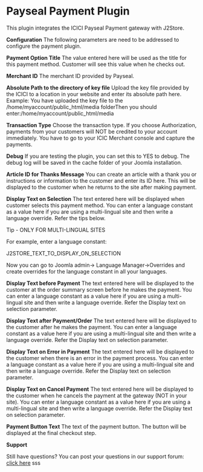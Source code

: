 # Payseal Payment Plugin

This plugin integrates the ICICI Payseal Payment gateway with J2Store.

**Configuration** The following parameters are need to be addressed to configure the payment plugin.

**Payment Option Title** The value entered here will be used as the title for this payment method. Customer will see this value when he checks out.

**Merchant ID** The merchant ID provided by Payseal.

**Absolute Path to the directory of key file** Upload the key file provided by the ICICI to a location in your website and enter its absolute path here. Example: You have uploaded the key file to the /home/myaccount/public_html/media folderThen you should enter:/home/myaccount/public_html/media

**Transaction Type** Choose the transaction type. If you choose Authorization, payments from your customers will NOT be credited to your account immediately. You have to go to your ICIC Merchant console and capture the payments.

**Debug** If you are testing the plugin, you can set this to YES to debug. The debug log will be saved in the cache folder of your Joomla installation.

**Article ID for Thanks Message** You can create an article with a thank you or instructions or information to the customer and enter its ID here. This will be displayed to the customer when he returns to the site after making payment.

**Display Text on Selection** The text entered here will be displayed when customer selects this payment method. You can enter a language constant as a value here if you are using a multi-lingual site and then write a language override. Refer the tips below.

Tip - ONLY FOR MULTI-LINGUAL SITES

For example, enter a language constant:

J2STORE_TEXT_TO_DISPLAY_ON\_SELECTION

Now you can go to Joomla admin-&gt; Language Manager-&gt;Overrides and create overrides for the language constant in all your languages.

**Display Text before Payment** The text entered here will be displayed to the customer at the order summary screen before he makes the payment. You can enter a language constant as a value here if you are using a multi-lingual site and then write a language override. Refer the Display text on selection parameter.

**Display Text after Payment/Order** The text entered here will be displayed to the customer after he makes the payment. You can enter a language constant as a value here if you are using a multi-lingual site and then write a language override. Refer the Display text on selection parameter.

**Display Text on Error in Payment** The text entered here will be displayed to the customer when there is an error in the payment process. You can enter a language constant as a value here if you are using a multi-lingual site and then write a language override. Refer the Display text on selection parameter.

**Display Text on Cancel Payment** The text entered here will be displayed to the customer when he cancels the payment at the gateway \(NOT in your site\). You can enter a language constant as a value here if you are using a multi-lingual site and then write a language override. Refer the Display text on selection parameter.

**Payment Button Text** The text of the payment button. The button will be displayed at the final checkout step.

**Support**

Still have questions? You can post your questions in our support forum: [click here](http://j2store.org/forum/index.html) sss

